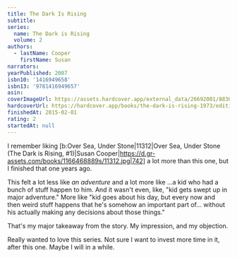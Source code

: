 ```yaml
---
title: The Dark Is Rising
subtitle:
series:
  name: The Dark is Rising
  volume: 2
authors:
  - lastName: Cooper
    firstName: Susan
narrators:
yearPublished: 2007
isbn10: '1416949658'
isbn13: '9781416949657'
asin:
coverImageUrl: https://assets.hardcover.app/external_data/26692001/883017f2ec04c18996f618d0360b5a9bef2522f2.jpeg
hardcoverUrl: https://hardcover.app/books/the-dark-is-rising-1973/editions/10516576
finishedAt: 2015-02-01
rating: 2
startedAt: null
---
```


I remember liking [b:Over Sea, Under Stone|11312|Over Sea, Under Stone (The Dark is Rising, #1)|Susan Cooper|https://d.gr-assets.com/books/1166468889s/11312.jpg|742] a lot more than this one, but I finished that one years ago.

This felt a lot less like _an adventure_ and a lot more like …a kid who had a bunch of stuff happen to him. And it wasn't even, like, "kid gets swept up in major adventure." More like "kid goes about his day, but every now and then weird stuff happens that he's somehow an important part of… without his actually making any decisions about those things."

That's my major takeaway from the story. My impression, and my objection.

Really wanted to love this series. Not sure I want to invest more time in it, after this one. Maybe I will in a while.
